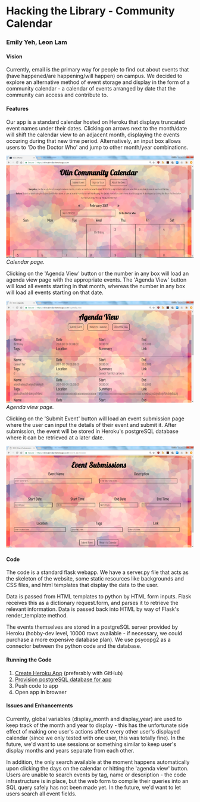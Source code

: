 # Hacking the Library - Community Calendar
### Emily Yeh, Leon Lam


#### Vision
Currently, email is the primary way for people to find out about events that (have happened/are happening/will happen) on campus. We decided to explore an alternative method of event storage and display in the form of a community calendar - a calendar of events arranged by date that the community can access and contribute to.


#### Features
Our app is a standard calendar hosted on Heroku that displays truncated event names under their dates. Clicking on arrows next to the month/date will shift the calendar view to an adjacent month, displaying the events occuring during that new time period. Alternatively, an input box allows users to 'Do the Doctor Who' and jump to other month/year combinations.

![Main page](https://github.com/leonjunwei/htl-calendar/blob/master/Capture_calendar.PNG)
*Calendar page.*


Clicking on the 'Agenda View' button or the number in any box will load an agenda view page with the appropriate events. The 'Agenda View' button will load all events starting in that month, whereas the number in any box will load all events starting on that date.

![Agenda view](https://github.com/leonjunwei/htl-calendar/blob/master/Capture_agenda.PNG)
*Agenda view page.*


Clicking on the 'Submit Event' button will load an event submission page where the user can input the details of their event and submit it. After submission, the event will be stored in Heroku's postgreSQL database where it can be retrieved at a later date.

![Submit event](https://github.com/leonjunwei/htl-calendar/blob/master/Capture_event_submission.PNG)


#### Code
The code is a standard flask webapp. We have a server.py file that acts as the skeleton of the website, some static resources like backgrounds and CSS files, and html templates that display the data to the user.

Data is passed from HTML templates to python by HTML form inputs. Flask receives this as a dictionary request.form, and parses it to retrieve the relevant information. Data is passed back into HTML by way of Flask's render_template method.

The events themselves are stored in a postgreSQL server provided by Heroku (hobby-dev level, 10000 rows available - if necessary, we could purchase a more expensive database plan). We use psycopg2 as a connector between the python code and the database.


#### Running the Code
1. [Create Heroku App](https://devcenter.heroku.com/articles/git) (preferably with GitHub)
2. [Provision postgreSQL database for app](https://devcenter.heroku.com/articles/heroku-postgresql)
3. Push code to app
4. Open app in browser

#### Issues and Enhancements

Currently, global variables (display_month and display_year) are used to keep track of the month and year to display - this has the unfortunate side effect of making one user's actions affect every other user's displayed calendar (since we only tested with one user, this was totally fine). In the future, we'd want to use sessions or something similar to keep user's display months and years separate from each other.

In addition, the only search available at the moment happens automatically upon clicking the days on the calendar or hitting the 'agenda view' button. Users are unable to search events by tag, name or description - the code infrastructure is in place, but the web form to compile their queries into an SQL query safely has not been made yet. In the future, we'd want to let users search all event fields.
